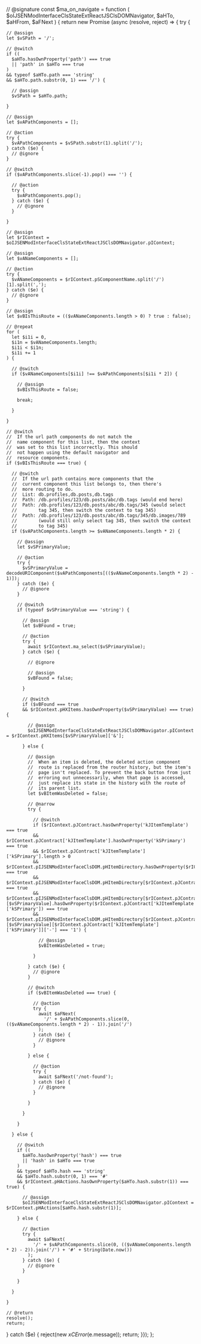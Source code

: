 // @signature
const $ma_on_navigate = function (
  $oIJSENModInterfaceClsStateExtReactJSClsDOMNavigator,
  $aHTo,
  $aHFrom,
  $aFNext
) {
  return new Promise (async (resolve, reject) => {
  try {
    
    // @assign
    let $vSPath = '/';
    
    // @switch
    if ((
      $aHTo.hasOwnProperty('path') === true
      || 'path' in $aHTo === true
    )
    && typeof $aHTo.path === 'string'
    && $aHTo.path.substr(0, 1) === '/') {
    
      // @assign
      $vSPath = $aHTo.path;
    
    }
    
    // @assign
    let $vAPathComponents = [];
    
    // @action
    try {
      $vAPathComponents = $vSPath.substr(1).split('/');
    } catch ($e) {
      // @ignore
    }
    
    // @switch
    if ($vAPathComponents.slice(-1).pop() === '') {
    
      // @action
      try {
        $vAPathComponents.pop();
      } catch ($e) {
        // @ignore
      }
    
    }
    
    // @assign
    let $rIContext = $oIJSENModInterfaceClsStateExtReactJSClsDOMNavigator.pIContext;
    
    // @assign
    let $vANameComponents = [];
    
    // @action
    try {
      $vANameComponents = $rIContext.pSComponentName.split('/')[1].split(',');
    } catch ($e) {
      // @ignore
    }
    
    // @assign
    let $vBIsThisRoute = (($vANameComponents.length > 0) ? true : false);
    
    // @repeat
    for (
      let $i1i = 0,
      $i1n = $vANameComponents.length;
      $i1i < $i1n;
      $i1i += 1
    ) {
    
      // @switch
      if ($vANameComponents[$i1i] !== $vAPathComponents[$i1i * 2]) {
    
        // @assign
        $vBIsThisRoute = false;
    
        break;
    
      }
    
    }
    
    // @switch
    //  If the url path components do not match the
    //  name component for this list, then the context
    //  was set to this list incorrectly. This should
    //  not happen using the default navigator and
    //  resource components.
    if ($vBIsThisRoute === true) {
    
      // @switch
      //  If the url path contains more components that the
      //  current component this list belongs to, then there's
      //  more routing to do.
      //  List: db.profiles,db.posts,db.tags
      //  Path: /db.profiles/123/db.posts/abc/db.tags (would end here)
      //  Path: /db.profiles/123/db.posts/abc/db.tags/345 (would select
      //        tag 345, then switch the context to tag 345)
      //  Path: /db.profiles/123/db.posts/abc/db.tags/345/db.images/789
      //        (would still only select tag 345, then switch the context
      //        to tag 345)
      if ($vAPathComponents.length >= $vANameComponents.length * 2) {
    
        // @assign
        let $vSPrimaryValue;
    
        // @action
        try {
          $vSPrimaryValue = decodeURIComponent($vAPathComponents[(($vANameComponents.length * 2) - 1)]);
        } catch ($e) {
          // @ignore
        }
    
        // @switch
        if (typeof $vSPrimaryValue === 'string') {
    
          // @assign
          let $vBFound = true;
    
          // @action
          try {
            await $rIContext.ma_select($vSPrimaryValue);
          } catch ($e) {
    
            // @ignore
    
            // @assign
            $vBFound = false;
    
          }
    
          // @switch
          if ($vBFound === true
          && $rIContext.pHXItems.hasOwnProperty($vSPrimaryValue) === true) {
    
            // @assign
            $oIJSENModInterfaceClsStateExtReactJSClsDOMNavigator.pIContext = $rIContext.pHXItems[$vSPrimaryValue]['&'];
    
          } else {
    
            // @assign
            //  When an item is deleted, the deleted action component
            //  route is replaced from the router history, but the item's
            //  page isn't replaced. To prevent the back button from just
            //  erroring out unnecessarily, when that page is accessed,
            //  just replace its state in the history with the route of
            //  its parent list.
            let $vBItemWasDeleted = false;
    
            // @narrow
            try {
    
              // @switch
              if ($rIContext.pJContract.hasOwnProperty('kJItemTemplate') === true
              && $rIContext.pJContract['kJItemTemplate'].hasOwnProperty('kSPrimary') === true
              && $rIContext.pJContract['kJItemTemplate']['kSPrimary'].length > 0
              && $rIContext.pIJSENModInterfaceClsDOM.pHItemDirectory.hasOwnProperty($rIContext.pJContract['kSType']) === true
              && $rIContext.pIJSENModInterfaceClsDOM.pHItemDirectory[$rIContext.pJContract['kSType']].hasOwnProperty($vSPrimaryValue) === true
              && $rIContext.pIJSENModInterfaceClsDOM.pHItemDirectory[$rIContext.pJContract['kSType']][$vSPrimaryValue].hasOwnProperty($rIContext.pJContract['kJItemTemplate']['kSPrimary']) === true
              && $rIContext.pIJSENModInterfaceClsDOM.pHItemDirectory[$rIContext.pJContract['kSType']][$vSPrimaryValue][$rIContext.pJContract['kJItemTemplate']['kSPrimary']]['-'] === '1') {
    
                // @assign
                $vBItemWasDeleted = true;
    
              }
    
            } catch ($e) {
              // @ignore
            }
    
            // @switch
            if ($vBItemWasDeleted === true) {
    
              // @action
              try {
                await $aFNext(
                  '/' + $vAPathComponents.slice(0, (($vANameComponents.length * 2) - 1)).join('/')
                );
              } catch ($e) {
                // @ignore
              }
    
            } else {
    
              // @action
              try {
                await $aFNext('/not-found');
              } catch ($e) {
                // @ignore
              }
    
            }
    
          }
    
        }
    
      } else {
    
        // @switch
        if ((
          $aHTo.hasOwnProperty('hash') === true
          || 'hash' in $aHTo === true
        )
        && typeof $aHTo.hash === 'string'
        && $aHTo.hash.substr(0, 1) === '#'
        && $rIContext.pHActions.hasOwnProperty($aHTo.hash.substr(1)) === true) {
    
          // @assign
          $oIJSENModInterfaceClsStateExtReactJSClsDOMNavigator.pIContext = $rIContext.pHActions[$aHTo.hash.substr(1)];
    
        } else {
    
          // @action
          try {
            await $aFNext(
              '/' + $vAPathComponents.slice(0, (($vANameComponents.length * 2) - 2)).join('/') + '#' + String(Date.now())
            );
          } catch ($e) {
            // @ignore
          }
    
        }
    
      }
    
    }

    // @return
    resolve();
    return;

  } catch ($e) {
    reject(new $xCError($e.message));
    return;
  }});
};
